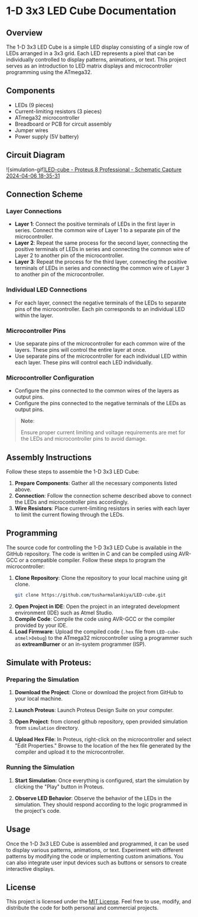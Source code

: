 # 1-D 3x3 LED Cube Documentation
## Overview
The 1-D 3x3 LED Cube is a simple LED display consisting of a single row of LEDs arranged in a 3x3 grid. Each LED represents a pixel that can be individually controlled to display patterns, animations, or text. This project serves as an introduction to LED matrix displays and microcontroller programming using the ATmega32.

## Components
- LEDs (9 pieces)
- Current-limiting resistors (3 pieces)
- ATmega32 microcontroller
- Breadboard or PCB for circuit assembly
- Jumper wires
- Power supply (5V battery)

## Circuit Diagram
![simulation-gif][LED-cube - Proteus 8 Professional - Schematic Capture 2024-04-06 18-35-31](https://github.com/tusharmalankiya/LED-cube/assets/85736626/800b73a3-75c6-494b-8e03-48e2eaa2ac9e)

## Connection Scheme
### Layer Connections
- **Layer 1**: Connect the positive terminals of LEDs in the first layer in series. Connect the common wire of Layer 1 to a separate pin of the microcontroller.
- **Layer 2**: Repeat the same process for the second layer, connecting the positive terminals of LEDs in series and connecting the common wire of Layer 2 to another pin of the microcontroller.
- **Layer 3**: Repeat the process for the third layer, connecting the positive terminals of LEDs in series and connecting the common wire of Layer 3 to another pin of the microcontroller.

### Individual LED Connections
- For each layer, connect the negative terminals of the LEDs to separate pins of the microcontroller. Each pin corresponds to an individual LED within the layer.

### Microcontroller Pins
- Use separate pins of the microcontroller for each common wire of the layers. These pins will control the entire layer at once.
- Use separate pins of the microcontroller for each individual LED within each layer. These pins will control each LED individually.

### Microcontroller Configuration
- Configure the pins connected to the common wires of the layers as output pins.
- Configure the pins connected to the negative terminals of the LEDs as output pins.

> **Note**:
>
> Ensure proper current limiting and voltage requirements are met for the LEDs and microcontroller pins to avoid damage.

## Assembly Instructions
Follow these steps to assemble the 1-D 3x3 LED Cube:

1. **Prepare Components**: Gather all the necessary components listed above.
2. **Connection**: Follow the connection scheme described above to connect the LEDs and microcontroller pins accordingly.
3. **Wire Resistors**: Place current-limiting resistors in series with each layer to limit the current flowing through the LEDs.


## Programming
The source code for controlling the 1-D 3x3 LED Cube is available in the GitHub repository. The code is written in C and can be compiled using AVR-GCC or a compatible compiler. Follow these steps to program the microcontroller:

1. **Clone Repository**: Clone the repository to your local machine using git clone.
   ```bash
   git clone https://github.com/tusharmalankiya/LED-cube.git
   ```
2. **Open Project in IDE**: Open the project in an integrated development environment (IDE) such as Atmel Studio.
3. **Compile Code**: Compile the code using AVR-GCC or the compiler provided by your IDE.
4. **Load Firmware**: Upload the compiled code (`.hex` file from `LED-cube-atmel`>`Debug`) to the ATmega32 microcontroller using a programmer such as **extreamBurner** or an in-system programmer (ISP).

## Simulate with Proteus:

### Preparing the Simulation
1. **Download the Project**: Clone or download the project from GitHub to your local machine.

2. **Launch Proteus**: Launch Proteus Design Suite on your computer.

3. **Open Project**: from cloned github repository, open provided simulation from `simulation` directory.

4. **Upload Hex File**: In Proteus, right-click on the microcontroller and select "Edit Properties." Browse to the location of the hex file generated by the compiler and upload it to the microcontroller.

### Running the Simulation
1. **Start Simulation**: Once everything is configured, start the simulation by clicking the "Play" button in Proteus.

2. **Observe LED Behavior**: Observe the behavior of the LEDs in the simulation. They should respond according to the logic programmed in the project's code.


## Usage

Once the 1-D 3x3 LED Cube is assembled and programmed, it can be used to display various patterns, animations, or text. Experiment with different patterns by modifying the code or implementing custom animations. You can also integrate user input devices such as buttons or sensors to create interactive displays.

## License
This project is licensed under the [MIT License](LICENSE). Feel free to use, modify, and distribute the code for both personal and commercial projects.
